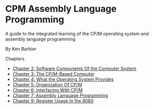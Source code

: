 # CPM Assembly Language Programming

A guide to the integrated learning of the CP/M operating system and assembly language programming

By Ken Barbier

Chapters

* [Chapter 2: Software Components Of the Computer System](ch_2/ch_2.md)
* [Chapter 3: The CP/M-Based Computer](ch_3/ch_3.md)
* [Chapter 4: What the Operating System Provides](ch_4/ch_4.md)
* [Chapter 5: Organization Of CP/M](ch_5/ch_5.md)
* [Chapter 6: Interfacing With CP/M](ch_6/ch_6.md)
* [Chapter 7: Assembly Language Programming](ch_7/ch_7.md)
* [Chapter 9: Register Usage In the 8080](ch_9/ch_9.md)
